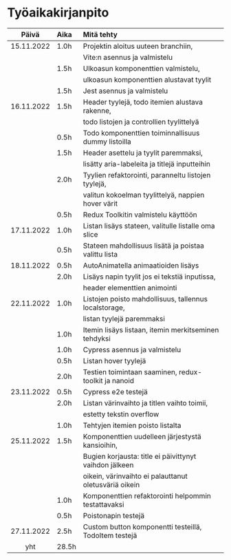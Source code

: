 # Työaikakirjanpito

|   Päivä    | Aika  | Mitä tehty                                             |
| :--------: | :---- | :----------------------------------------------------- |
| 15.11.2022 | 1.0h  | Projektin aloitus uuteen branchiin,                    |
|            |       | Vite:n asennus ja valmistelu                           |
|            | 1.5h  | Ulkoasun komponenttien valmistelu,                     |
|            |       | ulkoasun komponenttien alustavat tyylit                |
|            | 1.5h  | Jest asennus ja valmistelu                             |
| 16.11.2022 | 1.5h  | Header tyylejä, todo itemien alustava rakenne,         |
|            |       | todo listojen ja controllien tyylittelyä               |
|            | 0.5h  | Todo komponenttien toiminnallisuus dummy listoilla     |
|            | 1.5h  | Header asettelu ja tyylit paremmaksi,                  |
|            |       | lisätty aria-labeleita ja titlejä inputteihin          |
|            | 2.0h  | Tyylien refaktorointi, paranneltu listojen tyylejä,    |
|            |       | valitun kokoelman tyylittelyä, nappien hover värit     |
|            | 0.5h  | Redux Toolkitin valmistelu käyttöön                    |
| 17.11.2022 | 1.0h  | Listan lisäys stateen, valitulle listalle oma slice    |
|            | 0.5h  | Stateen mahdollisuus lisätä ja poistaa valittu lista   |
| 18.11.2022 | 0.5h  | AutoAnimatella animaatioiden lisäys                    |
|            | 2.0h  | Lisäys napin tyylit jos ei tekstiä inputissa,          |
|            |       | header elementtien animointi                           |
| 22.11.2022 | 1.0h  | Listojen poisto mahdollisuus, tallennus localstorage,  |
|            |       | listan tyylejä paremmaksi                              |
|            | 1.0h  | Itemin lisäys listaan, itemin merkitseminen tehdyksi   |
|            | 1.0h  | Cypress asennus ja valmistelu                          |
|            | 0.5h  | Listan hover tyylejä                                   |
|            | 2.0h  | Testien toimintaan saaminen, redux-toolkit ja nanoid   |
| 23.11.2022 | 0.5h  | Cypress e2e testejä                                    |
|            | 2.0h  | Listan värinvaihto ja titlen vaihto toimii,            |
|            |       | estetty tekstin overflow                               |
|            | 1.0h  | Tehtyjen itemien poisto listalta                       |
| 25.11.2022 | 1.5h  | Komponenttien uudelleen järjestystä kansioihin,        |
|            |       | Bugien korjausta: title ei päivittynyt vaihdon jälkeen |
|            |       | oikein, värinvaihto ei palauttanut oletusväriä oikein  |
|            | 1.0h  | Komponenttien refaktorointi helpommin testattavaksi    |
|            | 0.5h  | Poistonapin testejä                                    |
| 27.11.2022 | 2.5h  | Custom button komponentti testeillä, TodoItem testejä  |
|    yht     | 28.5h |                                                        |
